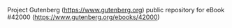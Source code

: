 Project Gutenberg (https://www.gutenberg.org) public repository for eBook #42000 (https://www.gutenberg.org/ebooks/42000)
